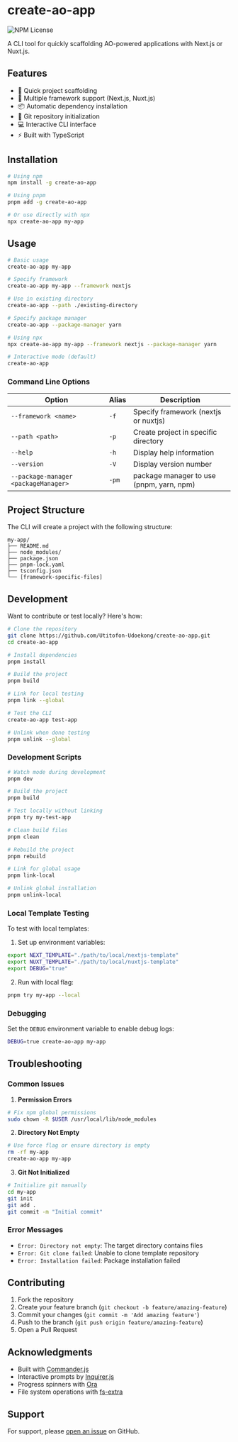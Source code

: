 # create-ao-app 
![NPM License](https://img.shields.io/npm/l/create-ao-app)

A CLI tool for quickly scaffolding AO-powered applications with Next.js or Nuxt.js.

## Features

- 🚀 Quick project scaffolding
- 🔄 Multiple framework support (Next.js, Nuxt.js)
- 📦 Automatic dependency installation
- 🎯 Git repository initialization
- 💻 Interactive CLI interface
- ⚡️ Built with TypeScript

## Installation

```bash
# Using npm
npm install -g create-ao-app

# Using pnpm
pnpm add -g create-ao-app

# Or use directly with npx
npx create-ao-app my-app
```

## Usage

```bash
# Basic usage
create-ao-app my-app

# Specify framework
create-ao-app my-app --framework nextjs

# Use in existing directory
create-ao-app --path ./existing-directory

# Specify package manager
create-ao-app --package-manager yarn

# Using npx
npx create-ao-app my-app --framework nextjs --package-manager yarn

# Interactive mode (default)
create-ao-app
```

### Command Line Options

| Option | Alias | Description |
|--------|-------|-------------|
| `--framework <name>` | `-f` | Specify framework (nextjs or nuxtjs) |
| `--path <path>` | `-p` | Create project in specific directory |
| `--help` | `-h` | Display help information |
| `--version` | `-V` | Display version number |
| `--package-manager <packageManager>` | `-pm` | package manager to use (pnpm, yarn, npm) |

## Project Structure

The CLI will create a project with the following structure:

```
my-app/
├── README.md
├── node_modules/
├── package.json
├── pnpm-lock.yaml
├── tsconfig.json
└── [framework-specific-files]
```

## Development

Want to contribute or test locally? Here's how:

```bash
# Clone the repository
git clone https://github.com/Utitofon-Udoekong/create-ao-app.git
cd create-ao-app

# Install dependencies
pnpm install

# Build the project
pnpm build

# Link for local testing
pnpm link --global

# Test the CLI
create-ao-app test-app

# Unlink when done testing
pnpm unlink --global
```

### Development Scripts

```bash
# Watch mode during development
pnpm dev

# Build the project
pnpm build

# Test locally without linking
pnpm try my-test-app

# Clean build files
pnpm clean

# Rebuild the project
pnpm rebuild

# Link for global usage
pnpm link-local

# Unlink global installation
pnpm unlink-local
```

### Local Template Testing

To test with local templates:

1. Set up environment variables:
```bash
export NEXT_TEMPLATE="./path/to/local/nextjs-template"
export NUXT_TEMPLATE="./path/to/local/nuxtjs-template"
export DEBUG="true"
```

2. Run with local flag:
```bash
pnpm try my-app --local
```

### Debugging

Set the `DEBUG` environment variable to enable debug logs:

```bash
DEBUG=true create-ao-app my-app
```

## Troubleshooting

### Common Issues

1. **Permission Errors**
```bash
# Fix npm global permissions
sudo chown -R $USER /usr/local/lib/node_modules
```

2. **Directory Not Empty**
```bash
# Use force flag or ensure directory is empty
rm -rf my-app
create-ao-app my-app
```

3. **Git Not Initialized**
```bash
# Initialize git manually
cd my-app
git init
git add .
git commit -m "Initial commit"
```

### Error Messages

- `Error: Directory not empty`: The target directory contains files
- `Error: Git clone failed`: Unable to clone template repository
- `Error: Installation failed`: Package installation failed

## Contributing

1. Fork the repository
2. Create your feature branch (`git checkout -b feature/amazing-feature`)
3. Commit your changes (`git commit -m 'Add amazing feature'`)
4. Push to the branch (`git push origin feature/amazing-feature`)
5. Open a Pull Request

## Acknowledgments

- Built with [Commander.js](https://github.com/tj/commander.js)
- Interactive prompts by [Inquirer.js](https://github.com/SBoudrias/Inquirer.js)
- Progress spinners with [Ora](https://github.com/sindresorhus/ora)
- File system operations with [fs-extra](https://github.com/jprichardson/node-fs-extra)

## Support

For support, please [open an issue](https://github.com/Utitofon-Udoekong/create-ao-app/issues) on GitHub.